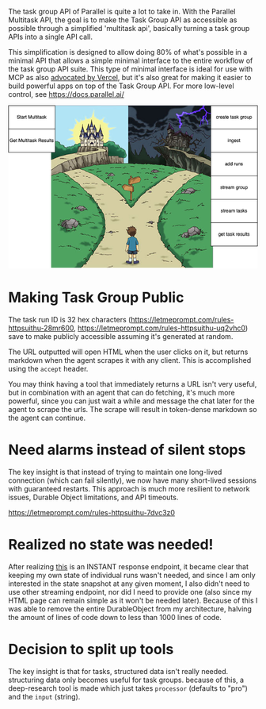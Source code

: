The task group API of Parallel is quite a lot to take in. With the Parallel Multitask API, the goal is to make the Task Group API as accessible as possible through a simplified 'multitask api', basically turning a task group APIs into a single API call.

This simplification is designed to allow doing 80% of what's possible in a minimal API that allows a simple minimal interface to the entire workflow of the task group API suite. This type of minimal interface is ideal for use with MCP as also [advocated by Vercel](https://vercel.com/blog/the-second-wave-of-mcp-building-for-llms-not-developers#performance-improvements-with-workflow-tools), but it's also great for making it easier to build powerful apps on top of the Task Group API. For more low-level control, see https://docs.parallel.ai/

![task-group-to-url](design.drawio.png)

# Making Task Group Public

The task run ID is 32 hex characters (https://letmeprompt.com/rules-httpsuithu-28mr600, https://letmeprompt.com/rules-httpsuithu-uq2vhc0) save to make publicly accessible assuming it's generated at random.

The URL outputted will open HTML when the user clicks on it, but returns markdown when the agent scrapes it with any client. This is accomplished using the `accept` header.

You may think having a tool that immediately returns a URL isn't very useful, but in combination with an agent that can do fetching, it's much more powerful, since you can just wait a while and message the chat later for the agent to scrape the urls. The scrape will result in token-dense markdown so the agent can continue.

# Need alarms instead of silent stops

The key insight is that instead of trying to maintain one long-lived connection (which can fail silently), we now have many short-lived sessions with guaranteed restarts. This approach is much more resilient to network issues, Durable Object limitations, and API timeouts.

https://letmeprompt.com/rules-httpsuithu-7dvc3z0

# Realized no state was needed!

After realizing [this](https://docs.parallel.ai/api-reference/task-api-beta/fetch-task-group-runs) is an INSTANT response endpoint, it became clear that keeping my own state of individual runs wasn't needed, and since I am only interested in the state snapshot at any given moment, I also didn't need to use other streaming endpoint, nor did I need to provide one (also since my HTML page can remain simple as it won't be needed later). Because of this I was able to remove the entire DurableObject from my architecture, halving the amount of lines of code down to less than 1000 lines of code.

# Decision to split up tools

The key insight is that for tasks, structured data isn't really needed. structuring data only becomes useful for task groups. because of this, a deep-research tool is made which just takes `processor` (defaults to "pro") and the `input` (string).
